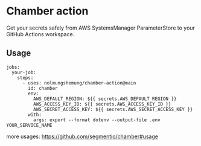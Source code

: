 # Chamber action

Get your secrets safely from AWS SystemsManager ParameterStore to your GitHub Actions workspace.

## Usage

```
jobs:
  your-job:
    steps:
      - uses: nolmungshemung/chamber-action@main
        id: chamber
        env:
          AWS_DEFAULT_REGION: ${{ secrets.AWS_DEFAULT_REGION }}
          AWS_ACCESS_KEY_ID: ${{ secrets.AWS_ACCESS_KEY_ID }}
          AWS_SECRET_ACCESS_KEY: ${{ secrets.AWS_SECRET_ACCESS_KEY }}
        with:
          args: export --format dotenv --output-file .env YOUR_SERVICE_NAME
```

more usages: https://github.com/segmentio/chamber#usage
